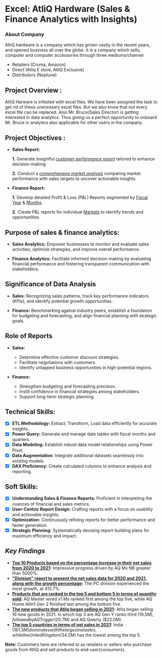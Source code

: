 # Excel: AtliQ Hardware (Sales & Finance Analytics with Insights)
### About Company
AltiQ hardware is a company which has grown vastly in the recent years, and opened business all over the globe. It is a company which sells, computer and computer accessories through three mediums/channel

 - Retailers (Croma, Amazon)
 - Direct (Atliq E store, AtliQ Exclusive)
 - Distributors (Neptune)
## Project Overview :
AtliQ Harware is infested with excel files. We have been assigned the task to get rid of these unecessary excel files. But we also know that not every excel file can be replaced. Also Mr. Bruce(Sales Director) is getting interested in data analytics. Thus giving us a perfect opportunity to onboard Mr. Bruce in analytics also applicable for other users in the company.

## Project Objectives :


- **Sales Report:** 

    **1.** Generate insightful _[customer performance report](https://github.com/Suy27/Excel-Sales-Analytics-and-Insights/blob/main/Customer%20Performance%20Report.pdf)_ tailored to enhance decision-making. 

    **2.** Conduct a _[comprehensive market analysis](https://github.com/Suy27/Excel-Sales-Analytics-and-Insights/blob/main/Market%20Performance%20vs%20Target.pdf)_ comparing market performance with sales targets to uncover actionable insights.

- **Finance Report:** 

    **1.** Develop detailed Profit & Loss (P&L) Reports segmented by [Fiscal Year](https://github.com/Suy27/Excel-Sales-Analytics-and-Insights/blob/main/P%26L%20Statements%20by%20Fiscal%20Year.pdf) & [Months](https://github.com/Suy27/Excel-Sales-Analytics-and-Insights/blob/main/P%26L%20Statements%20by%20Months.pdf).

    **2.** Create P&L reports for individual [Markets](https://github.com/Suy27/Excel-Sales-Analytics-and-Insights/blob/main/P%26L%20Statements%20by%20Markets.pdf) to identify trends and opportunities.

 ## Purpose of sales & finance analytics:

- **Sales Analytics:** Empower businesses to monitor and evaluate sales activities, optimize strategies, and improve overall performance.

- **Finance Analytics:** Facilitate informed decision-making by evaluating financial performance and fostering transparent communication with stakeholders.

## Significance of Data Analysis

-  **Sales:** Recognizing sales patterns, track key performance indicators (KPIs), and identify potential growth opportunities.

- **Finance:** Benchmarking against industry peers, establish a foundation for budgeting and forecasting, and align financial planning with strategic goals.

## Role of Reports

- **Sales:**

   *  Determine effective customer discount strategies.
   *  Facilitate negotiations with customers.
   *  Identify untapped business opportunities in high-potential regions.

- **Finance:**

   *  Strengthen budgeting and forecasting precision.
   *  Instill confidence in financial strategies among stakeholders.
   *  Support long-term strategic planning.


## Technical Skills:
- [x]	**ETL Methodology:** Extract, Transform, Load data efficiently for accurate insights..
- [x]	**Power Query:** Generate and manage date tables with fiscal months and quarters.
- [x]	**Data Modeling:** Establish robust data model relationships using Power Pivot.
- [x]	**Data Augmentation:** Integrate additional datasets seamlessly into existing models.
- [x]	**DAX Proficiency:** Create calculated columns to enhance analysis and reporting.

## Soft Skills:
- [x]	**Understanding Sales & Finance Reports:** Proficient in interpreting the nuances of financial and sales metrics.
- [x]	**User-Centric Report Design:** Crafting reports with a focus on usability and actionable insights.
- [x]	**Optimization:** Continuously refining reports for better performance and faster generation.
- [x]	**Strategic Planning:** Systematically devising report-building plans for maximum efficiency and impact.

## *Key Findings*
- **[Top 10 Products based on the percentage increase in their net sales from 2020 to 2021](https://github.com/Suy27/Excel-Sales-Analytics-and-Insights/blob/main/Top%2010%20Products.pdf):** Impressive progress driven by AQ Mx NB greater than 5000%.
- **["Division" report to present the net sales data for 2020 and 2021, along with the growth percentage](https://github.com/Suy27/Excel-Sales-Analytics-and-Insights/blob/main/Division%20Level%20Report.pdf):** The PC division experienced the most growth, at 413.7%.
- **[Products that are ranked in the top 5 and bottom 5 in terms of quantity sold](https://github.com/Suy27/Excel-Sales-Analytics-and-Insights/blob/main/Top%205%20%26%20Bottom%205.pdf):** AQ Master wired x1 Ms ranked first among the top five, while AQ Home Allin1 Gen 2 finished last among the bottom five.
- **[The new products that Atliq began selling in 2021](https://github.com/Suy27/Excel-Sales-Analytics-and-Insights/blob/main/New%20Products%202021.pdf):** Atliq began selling 16 new goods in 2021. In which top 3 are AQ Gen Y ranks third ($19.5M), followed by AQ Trigger ($20.7M) and AQ Qwerty ($22.0M).
- **[The top 5 countries in terms of net sales in 2021](https://github.com/Suy27/Excel-Sales-Analytics-and-Insights/blob/main/Top%205%20Countries%20by%20Net%20Sales(2021).pdf):** India ($161.3M) dominates with the largest net sales, while the United Kingdom ($34.2M) has the lowest among the top 5.

**Note:** Customers here are referred to as retailers or sellers who purchase goods from AtliQ and sell products to end-user(consumers).
